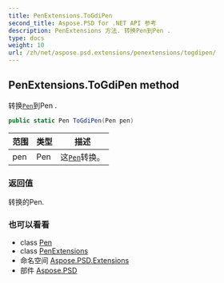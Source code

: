 ```yaml
---
title: PenExtensions.ToGdiPen
second_title: Aspose.PSD for .NET API 参考
description: PenExtensions 方法. 转换Pen到Pen .
type: docs
weight: 10
url: /zh/net/aspose.psd.extensions/penextensions/togdipen/
---
```

## PenExtensions.ToGdiPen method

转换[`Pen`](../../../aspose.psd/pen/)到Pen .

```csharp
public static Pen ToGdiPen(Pen pen)
```

| 范围 | 类型 | 描述 |
| --- | --- | --- |
| pen | Pen | 这[`Pen`](../../../aspose.psd/pen/)转换。 |

### 返回值

转换的Pen.

### 也可以看看

* class [Pen](../../../aspose.psd/pen/)
* class [PenExtensions](../)
* 命名空间 [Aspose.PSD.Extensions](../../penextensions/)
* 部件 [Aspose.PSD](../../../)


